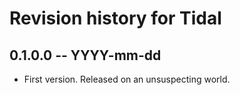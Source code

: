# Revision history for Tidal

## 0.1.0.0 -- YYYY-mm-dd

* First version. Released on an unsuspecting world.
